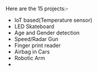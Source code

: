 Here are the 15 projects:-
- IoT based(Temperature sensor)
- LED Skateboard
- Age and Gender detection
- Speed/Radar Gun
- Finger print reader
- Airbag in Cars
- Robotic Arm
- 
